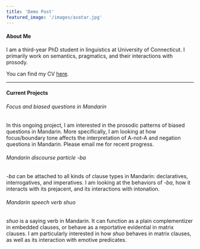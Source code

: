 ```yaml
---
title: 'Demo Post'
featured_image: '/images/avatar.jpg'
---
```


#### About Me

I am a third-year PhD student in linguistics at University of Connecticut. I primarily work on semantics, pragmatics, and their interactions with prosody.

You can find my CV [here](https://drive.google.com/file/d/1C7QQ-wQn9ePlPmtrJEAX0O46zD27cdoZ/view?usp=sharing).

---

#### Current Projects

###### Focus and biased questions in Mandarin

In this ongoing project, I am interested in the prosodic patterns of biased questions in Mandarin. More specifically, I am looking at how focus/boundary tone affects the interpretation of A-not-A and negation questions in Mandarin. Please email me for recent progress.




###### Mandarin discourse particle *-ba*

*-ba* can be attached to all kinds of clause types in Mandarin: declaratives, interrogatives, and imperatives. I am looking at the behaviors of *-ba*, how it interacts with its prejacent, and its interactions with intonation.



###### Mandarin speech verb *shuo*

*shuo* is a saying verb in Mandarin. It can function as a plain complementizer in embedded clauses, or behave as a reportative evidential in matrix clauses. I am particularly interested in how *shuo* behaves in matrix clauses, as well as its interaction with emotive predicates.
